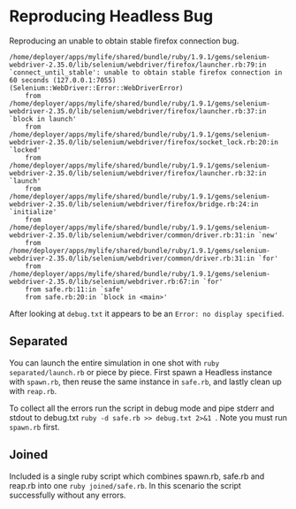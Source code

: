 # Reproducing Headless Bug

Reproducing an unable to obtain stable firefox connection bug. 

```
/home/deployer/apps/mylife/shared/bundle/ruby/1.9.1/gems/selenium-webdriver-2.35.0/lib/selenium/webdriver/firefox/launcher.rb:79:in `connect_until_stable': unable to obtain stable firefox connection in 60 seconds (127.0.0.1:7055) (Selenium::WebDriver::Error::WebDriverError)
    from /home/deployer/apps/mylife/shared/bundle/ruby/1.9.1/gems/selenium-webdriver-2.35.0/lib/selenium/webdriver/firefox/launcher.rb:37:in `block in launch'
    from /home/deployer/apps/mylife/shared/bundle/ruby/1.9.1/gems/selenium-webdriver-2.35.0/lib/selenium/webdriver/firefox/socket_lock.rb:20:in `locked'
    from /home/deployer/apps/mylife/shared/bundle/ruby/1.9.1/gems/selenium-webdriver-2.35.0/lib/selenium/webdriver/firefox/launcher.rb:32:in `launch'
    from /home/deployer/apps/mylife/shared/bundle/ruby/1.9.1/gems/selenium-webdriver-2.35.0/lib/selenium/webdriver/firefox/bridge.rb:24:in `initialize'
    from /home/deployer/apps/mylife/shared/bundle/ruby/1.9.1/gems/selenium-webdriver-2.35.0/lib/selenium/webdriver/common/driver.rb:31:in `new'
    from /home/deployer/apps/mylife/shared/bundle/ruby/1.9.1/gems/selenium-webdriver-2.35.0/lib/selenium/webdriver/common/driver.rb:31:in `for'
    from /home/deployer/apps/mylife/shared/bundle/ruby/1.9.1/gems/selenium-webdriver-2.35.0/lib/selenium/webdriver.rb:67:in `for'
    from safe.rb:11:in `safe'
    from safe.rb:20:in `block in <main>'
```

After looking at ```debug.txt``` it appears to be an ```Error: no display specified```.


## Separated

You can launch the entire simulation in one shot with ```ruby separated/launch.rb``` or piece by piece. First spawn a Headless instance with ```spawn.rb```, then reuse the same instance in ```safe.rb```, and lastly clean up with ```reap.rb```.

To collect all the errors run the script in debug mode and pipe stderr and stdout to debug.txt ```ruby -d safe.rb >> debug.txt 2>&1 ```. Note you must run ```spawn.rb``` first.

## Joined

Included is a single ruby script which combines spawn.rb, safe.rb and reap.rb into one ```ruby joined/safe.rb```. In this scenario the script successfully without any errors.
